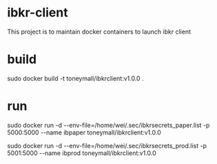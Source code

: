 # ibkr-client
This project is to maintain docker containers to launch ibkr client

# build
sudo docker build -t toneymall/ibkrclient:v1.0.0 .

# run

sudo docker run -d --env-file=/home/wei/.sec/ibkrsecrets_paper.list -p 5000:5000 --name ibpaper toneymall/ibkrclient:v1.0.0

sudo docker run -d --env-file=/home/wei/.sec/ibkrsecrets_prod.list -p 5001:5000 --name ibprod toneymall/ibkrclient:v1.0.0